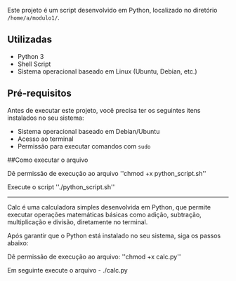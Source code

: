 Este projeto é um script desenvolvido em Python, localizado no diretório `/home/a/modulo1/`.

## Utilizadas
- Python 3
- Shell Script
- Sistema operacional baseado em Linux (Ubuntu, Debian, etc.)

## Pré-requisitos

Antes de executar este projeto, você precisa ter os seguintes itens instalados no seu sistema:

- Sistema operacional baseado em Debian/Ubuntu
- Acesso ao terminal
- Permissão para executar comandos com `sudo`

##Como executar o arquivo

Dê permissão de execução ao arquivo
''chmod +x python_script.sh'' 

Execute o script
''./python_script.sh''

------------------------------------------------------------------

Calc é uma calculadora simples desenvolvida em Python, que permite executar operações matemáticas básicas como adição, subtração, multiplicação e divisão, diretamente no terminal.

Após garantir que o Python está instalado no seu sistema, siga os passos abaixo:

Dê permissão de execução ao arquivo:
''chmod +x calc.py''

Em seguinte execute o arquivo - ./calc.py
